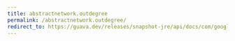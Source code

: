 ```yaml
---
title: abstractnetwork.outdegree
permalink: /abstractnetwork.outdegree/
redirect_to: https://guava.dev/releases/snapshot-jre/api/docs/com/google/common/graph/AbstractNetwork.html#outDegree-N-
---
```

